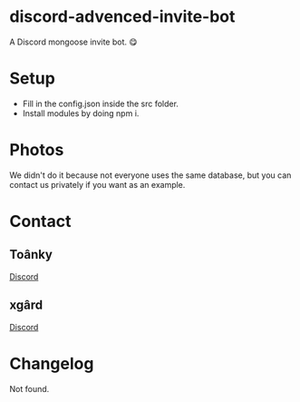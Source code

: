 # discord-advenced-invite-bot

A Discord mongoose invite bot. 😋

# Setup

-   Fill in the config.json inside the src folder.
-   Install modules by doing npm i.

# Photos

We didn't do it because not everyone uses the same database, but you can contact us privately if you want as an example.

# Contact

## Toânky

[Discord](https://discord.com/users/464429065340977152)

## xgârd

[Discord](https://discord.com/users/789173991171817524)

# Changelog

Not found.
